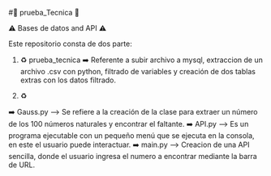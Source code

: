 #:blue_book: prueba_Tecnica :blue_book:


:warning:  Bases de datos and API  :warning:

Este repositorio consta de dos parte:

1. :recycle:
prueba_tecnica :arrow_right: Referente a subir archivo a mysql, extraccion de un archivo .csv con python, filtrado de variables y creación de dos tablas extras con los datos filtrado.

2. :recycle:

:arrow_right: Gauss.py --> Se refiere a la creación de la clase para extraer un número de los 100 números naturales y encontrar el faltante.
:arrow_right: API.py --> Es un programa ejecutable con un pequeño menú que se ejecuta en la consola, en este el usuario puede interactuar.
:arrow_right: main.py --> Creacion de una API sencilla, donde el usuario ingresa el numero a encontrar mediante la barra de URL.



 
